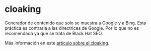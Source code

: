 # cloaking
Generador de contenido que solo se muestra a Google y a Bing. Esta práctica es contraria a las directrices de Google. Por lo que no es recomendada ya que se trata de Black Hat SEO.

Más información en este [artículo sobre el cloaking](https://carlos.sanchezdonate.com/cloaking/).
